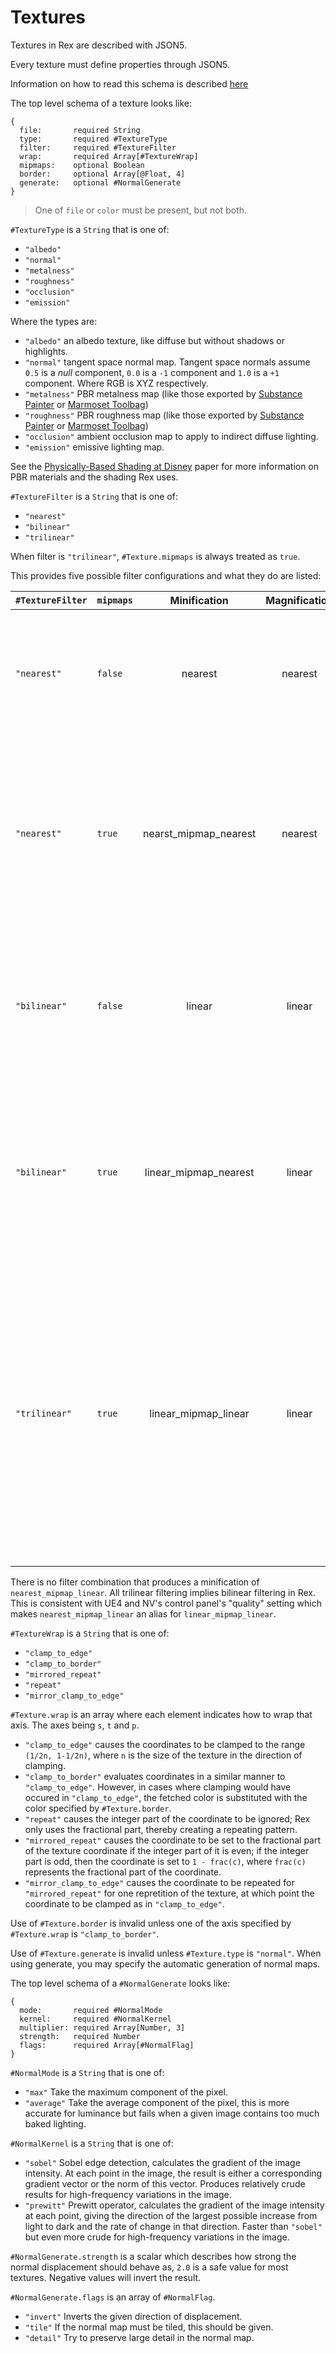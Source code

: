 # Textures

Textures in Rex are described with JSON5.

Every texture must define properties through JSON5.

Information on how to read this schema is described [here](JSON5.md)

The top level schema of a texture looks like:
```
{
  file:       required String
  type:       required #TextureType
  filter:     required #TextureFilter
  wrap:       required Array[#TextureWrap]
  mipmaps:    optional Boolean
  border:     optional Array[@Float, 4]
  generate:   optional #NormalGenerate
}
```

> One of `file` or `color` must be present, but not both.

`#TextureType` is a `String` that is one of:
  * `"albedo"`
  * `"normal"`
  * `"metalness"`
  * `"roughness"`
  * `"occlusion"`
  * `"emission"`

Where the types are:
* `"albedo"` an albedo texture, like diffuse but without shadows or highlights.
* `"normal"` tangent space normal map. Tangent space normals assume `0.5` is a _null_ component, `0.0` is a `-1` component and `1.0` is a `+1` component. Where RGB is XYZ respectively.
* `"metalness"` PBR metalness map (like those exported by [Substance Painter](https://www.substance3d.com/products/substance-painter) or [Marmoset Toolbag](https://marmoset.co/toolbag/))
* `"roughness"` PBR roughness map (like those exported by [Substance Painter](https://www.substance3d.com/products/substance-painter) or [Marmoset Toolbag](https://marmoset.co/toolbag/))
* `"occlusion"` ambient occlusion map to apply to indirect diffuse lighting.
* `"emission"` emissive lighting map.

See the [Physically-Based Shading at Disney](https://disney-animation.s3.amazonaws.com/library/s2012_pbs_disney_brdf_notes_v2.pdf) paper for more information on PBR materials and the shading Rex uses.

`#TextureFilter` is a `String` that is one of:
  * `"nearest"`
  * `"bilinear"`
  * `"trilinear"`

When filter is `"trilinear"`, `#Texture.mipmaps` is always treated as `true`.

This provides five possible filter configurations and what they do are listed:

| `#TextureFilter`    | `mipmaps` | Minification          | Magnification | Description
| ------------------- | --------- | :-------------------: | :-----------: | -----------
| `"nearest"`         | `false`   | nearest               | nearest       | Uses element that is nearest, (in [Manhattan distance](https://en.wikipedia.org/wiki/Taxicab_geometry)) to the center of pixel being textured.
| `"nearest"`         | `true`    | nearst_mipmap_nearest | nearest       | Chooses the mipmap that most closely matches the size of the pixel being textured and uses the criteron above to produce a texture value.
| `"bilinear"`        | `false`   | linear                | linear        | Uses weighted average of the four texture elements that are closest to the center of the pixel being textured.
| `"bilinear"`        | `true`    | linear_mipmap_nearest | linear        | Chooses the mipmap that most closely matches the size of pixel being textured and uses the criteron above to produce a texture value.
| `"trilinear"`       | `true`    | linear_mipmap_linear  | linear        | Chooses the two mipmaps that most closely match the size of the pixel being textured and uses the criteron two above to produce a texture value from each mipmap. The final texture value is a weighted average of those two values.

There is no filter combination that produces a minification of `nearest_mipmap_linear`. All trilinear filtering implies bilinear filtering in Rex. This is consistent with UE4 and NV's control panel's "quality" setting which makes `nearest_mipmap_linear` an alias for `linear_mipmap_linear`.

`#TextureWrap` is a `String` that is one of:
  * `"clamp_to_edge"`
  * `"clamp_to_border"`
  * `"mirrored_repeat"`
  * `"repeat"`
  * `"mirror_clamp_to_edge"`

`#Texture.wrap` is an array where each element indicates how to wrap that axis. The axes being `s`, `t` and `p`.

* `"clamp_to_edge"` causes the coordinates to be clamped to the range `(1/2n, 1-1/2n)`, where `n` is the size of the texture in the direction of clamping.
* `"clamp_to_border"` evaluates coordinates in a similar manner to `"clamp_to_edge"`. However, in cases where clamping would have occured in `"clamp_to_edge"`, the fetched color is substituted with the color specified by `#Texture.border`.
* `"repeat"` causes the integer part of the coordinate to be ignored; Rex only uses the fractional part, thereby creating a repeating pattern.
* `"mirrored_repeat"` causes the coordinate to be set to the fractional part of the texture coordinate if the integer part of it is even; if the integer part is odd, then the coordinate is set to `1 - frac(c)`, where `frac(c)` represents the fractional part of the coordinate.
* `"mirror_clamp_to_edge"` causes the coordinate to be repeated for `"mirrored_repeat"` for one repretition of the texture, at which point the coordinate to be clamped as in `"clamp_to_edge"`.

Use of `#Texture.border` is invalid unless one of the axis specified by `#Texture.wrap` is `"clamp_to_border"`.

Use of `#Texture.generate` is invalid unless `#Texture.type` is `"normal"`. When using generate, you may specify the automatic generation of normal maps.

The top level schema of a `#NormalGenerate` looks like:
```
{
  mode:       required #NormalMode
  kernel:     required #NormalKernel
  multiplier: required Array[Number, 3]
  strength:   required Number
  flags:      required Array[#NormalFlag]
}
```

`#NormalMode` is a `String` that is one of:
  * `"max"` Take the maximum component of the pixel.
  * `"average"` Take the average component of the pixel, this is more accurate for luminance but fails when a given image contains too much baked lighting.

`#NormalKernel` is a `String` that is one of:
  * `"sobel"` Sobel edge detection, calculates the gradient of the image intensity. At each point in the image, the result is either a corresponding gradient vector or the norm of this vector. Produces relatively crude results for high-frequency variations in the image.
  * `"prewitt"` Prewitt operator, calculates the gradient of the image intensity at each point, giving the direction of the largest possible increase from light to dark and the rate of change in that direction. Faster than `"sobel"` but even more crude for high-frequency variations in the image.

`#NormalGenerate.strength` is a scalar which describes how strong the normal displacement should behave as, `2.0` is a safe value for most textures. Negative values will invert the result.

`#NormalGenerate.flags` is an array of `#NormalFlag`.
  * `"invert"` Inverts the given direction of displacement.
  * `"tile"` If the normal map must be tiled, this should be given.
  * `"detail"` Try to preserve large detail in the normal map.
